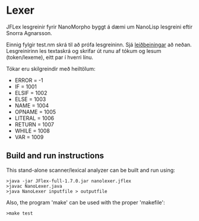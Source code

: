 # Lexer
JFLex lesgreinir fyrir NanoMorpho byggt á dæmi um NanoLisp lesgreini eftir Snorra Agnarsson.

Einnig fylgir test.nm skrá til að prófa lesgreininn. Sjá [leiðbeiningar](#build-and-run-instructions) að neðan.
Lesgreinirinn les textaskrá og skrifar út runu af tókum og lesum
(token/lexeme), eitt par í hverri línu.

Tókar eru skilgreindir með heiltölum:
* ERROR = -1
* IF = 1001
* ELSIF = 1002
* ELSE = 1003
* NAME = 1004
* OPNAME = 1005
* LITERAL = 1006
* RETURN = 1007
* WHILE = 1008
* VAR = 1009
  
## Build and run instructions
This stand-alone scanner/lexical analyzer can be built and run using:
```
>java -jar JFlex-full-1.7.0.jar nanolexer.jflex
>javac NanoLexer.java
>java NanoLexer inputfile > outputfile
```
Also, the program 'make' can be used with the proper 'makefile':
```
>make test
```
